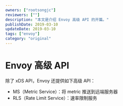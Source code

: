 ```yaml
---
owners: ["rootsongjc"]
reviewers: [""]
description: "本文是介绍 Envoy 高级 API 的开篇。"
publishDate: 2019-03-10
updateDate: 2019-03-10
tags: ["envoy"]
category: "original"
---
```


# Envoy 高级 API

除了 xDS API，Envoy 还提供如下高级 API：

- MS（Metric Service）：将 metric 推送到远端服务器
- RLS（Rate Limit Service）：速率限制服务